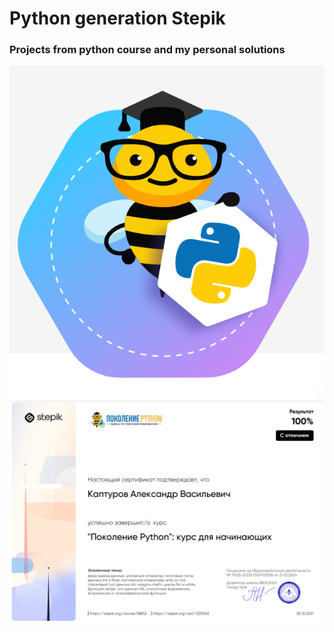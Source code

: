 # Python generation Stepik
### Projects from python course and my personal solutions
![start page](/images/Bee.png)
![cert 1](/images/pygen_beginner_certificate.png)